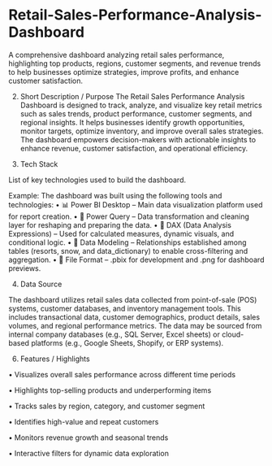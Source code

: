# Retail-Sales-Performance-Analysis-Dashboard
A comprehensive dashboard analyzing retail sales performance, highlighting top products, regions, customer segments, and revenue trends to help businesses optimize strategies, improve profits, and enhance customer satisfaction.

2. Short Description / Purpose
The Retail Sales Performance Analysis Dashboard is designed to track, analyze, and visualize key retail metrics such as sales trends, product performance, customer segments, and regional insights. It helps businesses identify growth opportunities, monitor targets, optimize inventory, and improve overall sales strategies. The dashboard empowers decision-makers with actionable insights to enhance revenue, customer satisfaction, and operational efficiency.


4. Tech Stack
   
List of key technologies used to build the dashboard.

Example: The dashboard was built using the following tools and technologies:
• 📊 Power BI Desktop – Main data visualization platform used for report creation.
• 📂 Power Query – Data transformation and cleaning layer for reshaping and preparing the data.
• 🧠 DAX (Data Analysis Expressions) – Used for calculated measures, dynamic visuals, and conditional logic.
• 📝 Data Modeling – Relationships established among tables (resorts, snow, and data_dictionary) to enable cross-filtering and aggregation.
• 📁 File Format – .pbix for development and .png for dashboard previews.

4. Data Source
   
The dashboard utilizes retail sales data collected from point-of-sale (POS) systems, customer databases, and inventory management tools. This includes transactional data, customer demographics, product details, sales volumes, and regional performance metrics. The data may be sourced from internal company databases (e.g., SQL Server, Excel sheets) or cloud-based platforms (e.g., Google Sheets, Shopify, or ERP systems).

6. Features / Highlights
   
• Visualizes overall sales performance across different time periods

• Highlights top-selling products and underperforming items

• Tracks sales by region, category, and customer segment

• Identifies high-value and repeat customers

• Monitors revenue growth and seasonal trends

• Interactive filters for dynamic data exploration

